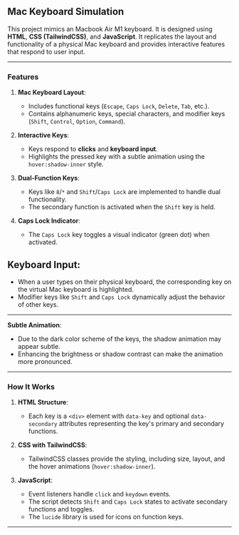 ## Mac Keyboard Simulation

This project mimics an Macbook Air M1  keyboard. It is designed using **HTML**, **CSS (TailwindCSS)**, and **JavaScript**.
It replicates the layout and functionality of a physical Mac keyboard and provides interactive features that respond to user input.

---

### **Features**
1. **Mac Keyboard Layout**:
   - Includes functional keys (`Escape`, `Caps Lock`, `Delete`, `Tab`, etc.).
   - Contains alphanumeric keys, special characters, and modifier keys (`Shift`, `Control`, `Option`, `Command`).

2. **Interactive Keys**:
   - Keys respond to **clicks** and **keyboard input**.
   - Highlights the pressed key with a subtle animation using the `hover:shadow-inner` style.

3. **Dual-Function Keys**:
   - Keys like `8`/`*` and `Shift`/`Caps Lock` are implemented to handle dual functionality.
   - The secondary function is activated when the `Shift` key is held.

4. **Caps Lock Indicator**:
   - The `Caps Lock` key toggles a visual indicator (green dot) when activated.


## **Keyboard Input**:
   - When a user types on their physical keyboard, the corresponding key on the virtual Mac keyboard is highlighted.
   - Modifier keys like `Shift` and `Caps Lock` dynamically adjust the behavior of other keys.

---
**Subtle Animation**:
   - Due to the dark color scheme of the keys, the shadow animation may appear subtle.
   - Enhancing the brightness or shadow contrast can make the animation more pronounced.

---

### **How It Works**
1. **HTML Structure**:
   - Each key is a `<div>` element with `data-key` and optional `data-secondary` attributes representing the key's primary and secondary functions.

2. **CSS with TailwindCSS**:
   - TailwindCSS classes provide the styling, including size, layout, and the hover animations (`hover:shadow-inner`).

3. **JavaScript**:
   - Event listeners handle `click` and `keydown` events.
   - The script detects `Shift` and `Caps Lock` states to activate secondary functions and toggles.
   - The `lucide` library is used for icons on function keys.

---
